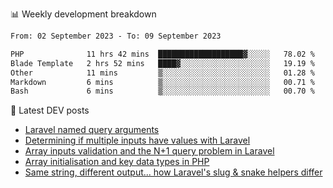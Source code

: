 📊 Weekly development breakdown
<!--START_SECTION:waka-->

```txt
From: 02 September 2023 - To: 09 September 2023

PHP              11 hrs 42 mins  ███████████████████▓░░░░░   78.02 %
Blade Template   2 hrs 52 mins   ████▓░░░░░░░░░░░░░░░░░░░░   19.19 %
Other            11 mins         ▒░░░░░░░░░░░░░░░░░░░░░░░░   01.28 %
Markdown         6 mins          ▒░░░░░░░░░░░░░░░░░░░░░░░░   00.71 %
Bash             6 mins          ▒░░░░░░░░░░░░░░░░░░░░░░░░   00.70 %
```

<!--END_SECTION:waka-->

📕 Latest DEV posts
<!-- BLOG-POST-LIST:START -->
- [Laravel named query arguments](https://dev.to/michaelvickersuk/laravel-named-query-arguments-28kd)
- [Determining if multiple inputs have values with Laravel](https://dev.to/michaelvickersuk/determining-if-multiple-inputs-have-values-with-laravel-km6)
- [Array inputs validation and the N+1 query problem in Laravel](https://dev.to/michaelvickersuk/array-inputs-validation-and-the-n1-query-problem-in-laravel-2agb)
- [Array initialisation and key data types in PHP](https://dev.to/michaelvickersuk/array-initialisation-and-key-data-types-in-php-1e5b)
- [Same string, different output... how Laravel&#39;s slug &amp; snake helpers differ](https://dev.to/michaelvickersuk/same-string-different-output-how-laravels-slug-snake-helpers-differ-1ccj)
<!-- BLOG-POST-LIST:END -->
